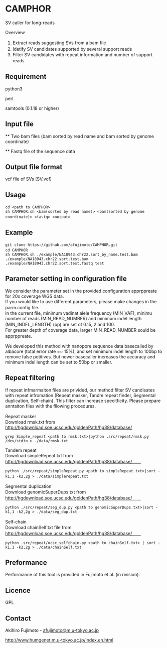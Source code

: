 # CAMPHOR
SV caller for long-reads

Overview
1. Extract reads suggesting SVs from a bam file　　
2. Idetify SV candidates supported by several support reads　　 
3. Filter SV candidates with repeat information and number of support reads　　

## Requirement
python3

perl

samtools (0.1.18 or higher)

## Input file
** Two bam files (bam sorted by read name and bam sorted by genome coordinate)

** Fastq file of the sequence data

## Output file format
vcf file of SVs (SV.vcf)

## Usage
```
cd <path to CAMPHOR>　　
sh CAMPHOR.sh <bam(sorted by read name)> <bam(sorted by genome coordinate)> <fastq> <output>　　
```

## Example
```
git clone https://github.com/afujimoto/CAMPHOR.git　
cd CAMPHOR　　
sh CAMPHOR.sh ./example/NA18943.chr22.sort_by_name.test.bam ./example/NA18943.chr22.sort.test.bam ./example/NA18943.chr22.sort.test.fastq test
```

## Parameter setting in configuration file
We consider the parameter set in the provided configuration apprppreate for 20x coverage WGS data.  
If you would like to use different parameters, please make changes in the parm.config file.　　   
In the current file, minimum vadinat alele frequency (MIN_VAF), minimu number of reads (MIN_READ_NUMBER) and minimum indel length (MIN_INDEL_LENGTH) (bp) are set ot 0.15, 2 and 100.　　  
For greater depth of coverage data, larger MIN_READ_NUMBER sould be apprppreate. 　　  

We developed this method with nanopore sequence data basecalled by albacore (total error rate =~ 15%), and set minimum indel length to 100bp to remove false potitives. But newer basecaller increases the accuracy and minimum indel length can be set to 50bp or smaller.

## Repeat filtering
If repeat infmarmaiton files are privided, our method filter SV candisates with repeat infromation (Repeat masker, Tandm repeat finder, Segmental duplication, Self-chain). This filter can increase specitficity.
Please prepare anntaiton files with the fllowing procedures.

Repeat masker　　     
Download rmsk.txt from http://hgdownload.soe.ucsc.edu/goldenPath/hg38/database/
```
grep Simple_repeat <path to rmsk.txt>|python .src/repeat/rmsk.py /dev/stdin > ./data/rmsk.txt
```

Tandem repeat     
Download simpleRepeat.txt from http://hgdownload.soe.ucsc.edu/goldenPath/hg38/database/　　
```
python ./src/repeat/simpleRepeat.py <path to simpleRepeat.txt>|sort -k1,1 -k2,2g > ./data/simplerepeat.txt　　
```
  
Segmental duplication　　     
Download genomicSuperDups.txt from http://hgdownload.soe.ucsc.edu/goldenPath/hg38/database/　　
```
python ./src/repeat/seg_dup.py <path to genomicSuperDups.txt>|sort -k1,1 -k2,2g > ./data/seg_dup.txt
```

Self-chain　　     
Download chainSelf.txt file from http://hgdownload.soe.ucsc.edu/goldenPath/hg38/database/　　
```
python .src/repeat/ucsc_selfchain.py <path to chainSelf.txt> | sort -k1,1 -k2,2g > ./data/chainSelf.txt
```

## Preformance
Performance of this tool is provided in Fujimoto et al. (in rivision).

## Licence
GPL

## Contact

Akihiro Fujimoto - afujimoto@m.u-tokyo.ac.jp

http://www.humgenet.m.u-tokyo.ac.jp/index.en.html
